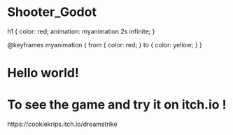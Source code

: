 # Shooter_Godot

h1 {
  color: red;
  animation: myanimation 2s infinite;
}

@keyframes myanimation {
  from {
    color: red;
  }
  to {
    color: yellow;
  }
}
<h1>Hello world!</h1>
<h1 style="width:500%;">To see the game and try it on itch.io !</h1>
https://cookiekrips.itch.io/dreamstrike
